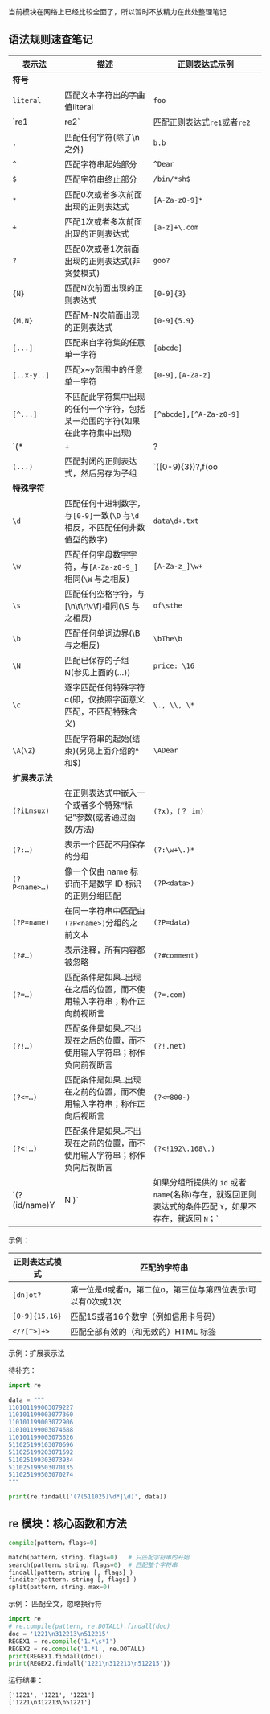 当前模块在网络上已经比较全面了，所以暂时不放精力在此处整理笔记

## 语法规则速查笔记

|表示法|描述|正则表达式示例|
|-------------|-----------------------------------------|------------------------|
|**符号**|||
|`literal`|匹配文本字符出的字曲值literal|`foo`|
|`re1|re2`|匹配正则表达式`re1`或者`re2`|`foo|bar`|
|`.`|匹配任何字符(除了\n之外)|`b.b`|
|`^`|匹配字符串起始部分|`^Dear`|
|`$`|匹配字符串终止部分|`/bin/*sh$`|
|`*`|匹配0次或者多次前面出现的正则表达式|`[A-Za-z0-9]*`|
|`+`|匹配1次或者多次前面出现的正则表达式|`[a-z]+\.com`|
|`?`|匹配0次或者1次前面出现的正则表达式(非贪婪模式)|`goo?`|
|`{N}`|匹配N次前面出现的正则表达式|`[0-9]{3}`|
|`{M,N}`|匹配M~N次前面出现的正则表达式|`[0-9]{5.9}`|
|`[...]`|匹配来自字符集的任意单一字符|`[abcde]`|
|`[..x-y..]`|匹配x~y范围中的任意单一字符|`[0-9],[A-Za-z]`|
|`[^...]`|不匹配此字符集中出现的任何一个字符，包括某一范围的字符(如果在此字符集中出现)|`[^abcde],[^A-Za-z0-9]`|
|`(*|+|?|{})?`|用于匹配上面频繁出现/重复出现符号的非贪婪版本(*、+、？、{})|`.*?[a-z]`|
|`(...)`|匹配封闭的正则表达式，然后另存为子组|`([0-9){3})?,f(oo|u)bar`|
|**特殊字符**|||
|`\d` | 匹配任何十进制数字，与`[0-9]`一致(`\D` 与`\d` 相反，不匹配任何非数值型的数字)| `data\d+.txt` |
|`\w` | 匹配任何字母数字字符，与`[A-Za-z0-9_]`相同(`\W` 与之相反)| `[A-Za-z_]\w+`| 
|`\s` | 匹配任何空格字符，与[\n\t\r\v\f]相同(\S 与之相反)| `of\sthe` |
| `\b` | 匹配任何单词边界(\B 与之相反) | `\bThe\b` |
| `\N` | 匹配已保存的子组 N(参见上面的(…)) | `price: \16` | 
| `\c` | 逐字匹配任何特殊字符 c(即，仅按照字面意义匹配，不匹配特殊含义) | `\., \\, \*` |
| `\A`(`\Z`) | 匹配字符串的起始(结束)(另见上面介绍的^和$)| `\ADear` |
|**扩展表示法**  |||
| `(?iLmsux)` | 在正则表达式中嵌入一个或者多个特殊“标记”参数(或者通过函数/方法) | `(?x)，(？ im)` |
| `(?:…)` | 表示一个匹配不用保存的分组 | `(?:\w+\.)*` |
| `(?P<name>…)` | 像一个仅由 name 标识而不是数字 ID 标识的正则分组匹配 | `(?P<data>)` |
| `(?P=name)` |  在同一字符串中匹配由`(?P<name>)`分组的之前文本 | `(?P=data)` |
| `(?#…)` | 表示注释，所有内容都被忽略 | `(?#comment)` |
| `(?=…)` | 匹配条件是如果`…`出现在之后的位置，而不使用输入字符串；称作正向前视断言 | `(?=.com)` |
| `(?!…)` | 匹配条件是如果`…`不出现在之后的位置，而不使用输入字符串；称作负向前视断言 | `(?!.net)` |
| `(?<=…)` | 匹配条件是如果`…`出现在之前的位置，而不使用输入字符串；称作正向后视断言 | `(?<=800-)` |
| `(?<!…)` | 匹配条件是如果`…`不出现在之前的位置，而不使用输入字符串；称作负向后视断言 | `(?<!192\.168\.)` |
| `(?(id/name)Y|N )` | 如果分组所提供的 `id` 或者 `name`(名称)存在，就返回正则表达式的条件匹配 `Y`，如果不存在，就返回 `N`；`|N` 是可选项 | `(?(1)y|x)`|

示例：

| 正则表达式模式 |                        匹配的字符串                        |
| -------------- | ---------------------------------------------------------- |
| `[dn]ot?`      | 第一位是d或者n，第二位o，第三位与第四位表示t可以有0次或1次 |
| `[0-9]{15,16}` | 匹配15或者16个数字（例如信用卡号码）                       |
| `</?[^>]+>`    | 匹配全部有效的（和无效的）HTML 标签                        |

示例：扩展表示法

待补充：

```python
import re

data = """
110101199003079227
110101199003077360
110101199003072906
110101199003074688
110101199003073626
511025199103070696
511025199203071592
511025199303073934
511025199503070135
511025199503070274
"""

print(re.findall('(?(511025)\d*|\d)', data))
```

## re 模块：核心函数和方法

```python
compile(pattern，flags=0)

match(pattern，string，flags=0)   # 只匹配字符串的开始
search(pattern，string，flags=0)  # 匹配整个字符串
findall(pattern，string [, flags] )
finditer(pattern，string [, flags] )
split(pattern，string，max=0)

```

示例： 匹配全文，忽略换行符

```python
import re
# re.compile(pattern, re.DOTALL).findall(doc)
doc = '1221\n312213\n512215'
REGEX1 = re.compile('1.*\s*1')
REGEX2 = re.compile('1.*1', re.DOTALL)
print(REGEX1.findall(doc))
print(REGEX2.findall('1221\n312213\n512215'))
```
运行结果：
```
['1221', '1221', '1221']
['1221\n312213\n51221']
```